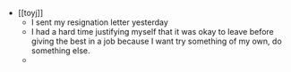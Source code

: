 - [[toyj]]
	- I sent my resignation letter yesterday
	- I had a hard time justifying myself that it was okay to leave before giving the best in a job because I want try something of my own, do something else.
	-